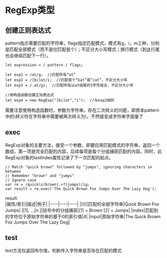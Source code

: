 # RegExp类型
## 创建正则表达式
pattern指示需要匹配的字符串，flags指定匹配模式，模式有g，i，m三种，分别是匹配全部模式（而不是仅匹配首个）；不区分大小写模式；换行模式（到达行尾也会继续匹配下一行）。
```
let expression = / pattern / flags;

let exp1 = /at/g;  //匹配所有“at”  
let exp2 = /[bc]at/i;  //匹配首个“bat”或“cat”，不区分大小写
let exp3 = /.at/gi;  //匹配所有以at结尾的3字符组合，不区分大小写

//用构造函数创建正则表达式
let exp4 = new RegExp("[bc]at","i");  //与exp2相同
```
需要注意使用构造函数时，参数为字符串，存在二次转义的问题，即原本pattern中的\转义符在字符串中需要被再次转义为\\，不然就变成字符串字面量了
## exec
RegExp对象的主要方法，接受一个参数，即要应用匹配模式的字符串，返回一个数组，第一项是完全匹配的内容，后续每项是每个分组捕获匹配的内容。同时，此RegExp对象的lastIndex属性记录了下一次匹配的起点。
```
// Match "quick brown" followed by "jumps", ignoring characters in between
// Remember "brown" and "jumps"
// Ignore case
var re = /quick\s(brown).+?(jumps)/ig;
var result = re.exec('The Quick Brown Fox Jumps Over The Lazy Dog');
```
result:  
|属性/索引|描述|例子|
|----|----|----|
|[0]|匹配的全部字符串|Quick Brown Fox Jumps|
|[1], ...[n ]|括号中的分组捕获|[1] = Brown [2] = Jumps|
|index|匹配到的字符位于原始字符串的基于0的索引值|4|
|input|原始字符串|The Quick Brown Fox Jumps Over The Lazy Dog|
## test
test方法仅返回布尔值，判断传入字符串是否存在匹配的模式